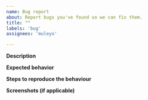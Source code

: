 ```yaml
---
name: Bug report
about: Report bugs you've found so we can fix them.
title: ""
labels: 'bug'
assignees: 'muleyo'

---
```


**Description**

**Expected behavior**

**Steps to reproduce the behaviour**

**Screenshots (if applicable)**
